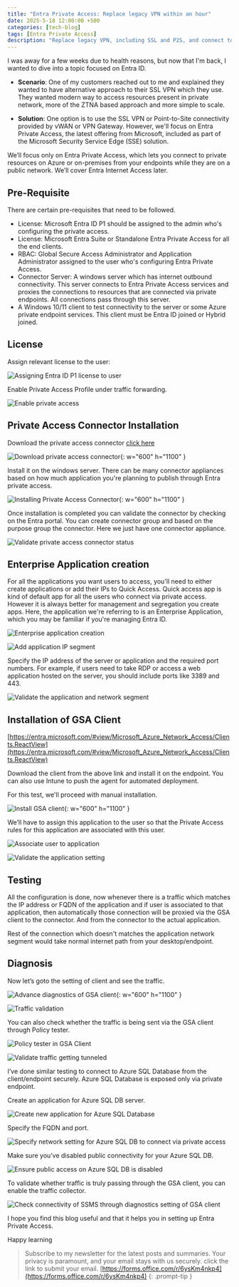 ```yaml
---
title: "Entra Private Access: Replace legacy VPN within an hour"
date: 2025-5-18 12:00:00 +500
categories: [tech-blog]
tags: [Entra Private Access]
description: "Replace legacy VPN, including SSL and P2S, and connect to Azure Private Endpoints with Entra Private Access for secure, modern, and scalable connectivity"
---
```

I was away for a few weeks due to health reasons, but now that I'm back, I wanted to dive into a topic focused on Entra ID.

* **Scenario**:
One of my customers reached out to me and explained they wanted to have alternative approach to their SSL VPN which they use. They wanted modern way to access resources present in private network, more of the ZTNA based approach and more simple to scale.

* **Solution**:
One option is to use the SSL VPN or Point-to-Site connectivity provided by vWAN or VPN Gateway. However, we'll focus on Entra Private Access, the latest offering from Microsoft, included as part of the Microsoft Security Service Edge (SSE) solution.

We’ll focus only on Entra Private Access, which lets you connect to private resources on Azure or on-premises from your endpoints while they are on a public network. We’ll cover Entra Internet Access later.

## Pre-Requisite
There are certain pre-requisites that need to be followed.

* License: Microsoft Entra ID P1 should be assigned to the admin who's configuring the private access.
* License: Microsoft Entra Suite or Standalone Entra Private Access for all the end clients.
* RBAC: Global Secure Access Administrator and Application Administrator assigned to the user who's configuring Entra Private Access.
* Connector Server: A windows server which has internet outbound connectivity. This server connects to Entra    Private Access services and proxies the connections to resources that are connected via private endpoints. All connections pass through this server.
* A Windows 10/11 client to test connectivity to the server or some Azure private endpoint services.
This client must be Entra ID joined or Hybrid joined.

## License
Assign relevant license to the user:

![Assigning Entra ID P1 license to user](https://raw.githubusercontent.com/qureshiaquib/qureshiaquib.github.io/main/assets/18052025/license-assignment.jpg)

Enable Private Access Profile under traffic forwarding.

![Enable private access](https://raw.githubusercontent.com/qureshiaquib/qureshiaquib.github.io/main/assets/18052025/enable-private-access.jpg)

## Private Access Connector Installation

Download the private access connector [click here](https://download.msappproxy.net/subscription/d3c8b69d-6bf7-42be-a529-3fe9c2e70c90/connector/download)

![Download private access connector](https://raw.githubusercontent.com/qureshiaquib/qureshiaquib.github.io/main/assets/18052025/download-private-access-connector.jpg){: w="600" h="1100" }

Install it on the windows server. There can be many connector appliances based on how much application you're planning to publish through Entra private access.

![Installing Private Access Connector](https://raw.githubusercontent.com/qureshiaquib/qureshiaquib.github.io/main/assets/18052025/private-access-connector-installation.jpg){: w="600" h="1100" }

Once installation is completed you can validate the connector by checking on the Entra portal.
You can create connector group and based on the purpose group the connector. Here we just have one connector appliance.

![Validate private access connector status](https://raw.githubusercontent.com/qureshiaquib/qureshiaquib.github.io/main/assets/18052025/validate-private-access-connector.jpg)

## Enterprise Application creation

For all the applications you want users to access, you'll need to either create applications or add their IPs to Quick Access.
Quick access app is kind of default app for all the users who connect via private access. However it is always better for management and segregation you create apps. Here, the application we're referring to is an Enterprise Application, which you may be familiar if you're managing Entra ID.

![Enterprise application creation](https://raw.githubusercontent.com/qureshiaquib/qureshiaquib.github.io/main/assets/18052025/enterprise-application.jpg)

![Add application IP segment](https://raw.githubusercontent.com/qureshiaquib/qureshiaquib.github.io/main/assets/18052025/add-application-ip-segment.jpg)

Specify the IP address of the server or application and the required port numbers. For example, if users need to take RDP or access a web application hosted on the server, you should include ports like 3389 and 443.

![Validate the application and network segment](https://raw.githubusercontent.com/qureshiaquib/qureshiaquib.github.io/main/assets/18052025/validate-application-segment.jpg)

## Installation of GSA Client

[https://entra.microsoft.com/#view/Microsoft_Azure_Network_Access/Clients.ReactView](https://entra.microsoft.com/#view/Microsoft_Azure_Network_Access/Clients.ReactView)

Download the client from the above link and install it on the endpoint. You can also use Intune to push the agent for automated deployment.

For this test, we'll proceed with manual installation.

![Install GSA client](https://raw.githubusercontent.com/qureshiaquib/qureshiaquib.github.io/main/assets/18052025/install-gsa-client.jpg){: w="600" h="1100" }

We’ll have to assign this application to the user so that the Private Access rules for this application are associated with this user.

![Associate user to application](https://raw.githubusercontent.com/qureshiaquib/qureshiaquib.github.io/main/assets/18052025/associate-user-application.jpg)

![Validate the application setting ](https://raw.githubusercontent.com/qureshiaquib/qureshiaquib.github.io/main/assets/18052025/validate-application-segment-step2.jpg)

## Testing
All the configuration is done, now whenever there is a traffic which matches the IP address or FQDN of the application and if user is associated to that application, then automatically those connection will be proxied via the GSA client to the connector. And from the connector to the actual application.

Rest of the connection which doesn't matches the application network segment would take normal internet path from your desktop/endpoint.

## Diagnosis

Now let’s goto the setting of client and see the traffic.

![Advance diagnostics of GSA client](https://raw.githubusercontent.com/qureshiaquib/qureshiaquib.github.io/main/assets/18052025/diagnostic-gsa-client.jpg){: w="600" h="1100" }

![Traffic validation](https://raw.githubusercontent.com/qureshiaquib/qureshiaquib.github.io/main/assets/18052025/traffic-validation-gsa.jpg)

You can also check whether the traffic is being sent via the GSA client through Policy tester.

![Policy tester in GSA Client](https://raw.githubusercontent.com/qureshiaquib/qureshiaquib.github.io/main/assets/18052025/policy-tester-gsa-client.jpg)

![Validate traffic getting tunneled](https://raw.githubusercontent.com/qureshiaquib/qureshiaquib.github.io/main/assets/18052025/validate-traffic-getting-tunneled.jpg)

I’ve done similar testing to connect to Azure SQL Database from the client/endpoint securely. Azure SQL Database is exposed only via private endpoint.

Create an application for Azure SQL DB server.

![Create new application for Azure SQL Database](https://raw.githubusercontent.com/qureshiaquib/qureshiaquib.github.io/main/assets/18052025/create-application-private-access.jpg)

Specify the FQDN and port.

![Specify network setting for Azure SQL DB to connect via private access](https://raw.githubusercontent.com/qureshiaquib/qureshiaquib.github.io/main/assets/18052025/sql-db-port-for-private-access.jpg)

Make sure you’ve disabled public connectivity for your Azure SQL DB.

![Ensure public access on Azure SQL DB is disabled](https://raw.githubusercontent.com/qureshiaquib/qureshiaquib.github.io/main/assets/18052025/public-access-disable-azure-sql-db.jpg)

To validate whether traffic is truly passing through the GSA client, you can enable the traffic collector.

![Check connectivity of SSMS through diagnostics setting of GSA client](https://raw.githubusercontent.com/qureshiaquib/qureshiaquib.github.io/main/assets/18052025/check-connectivity-ssms-and-diagnostic.jpg)

I hope you find this blog useful and that it helps you in setting up Entra Private Access.

Happy learning

>Subscribe to my newsletter for the latest posts and summaries. Your privacy is paramount, and your email stays with us securely.
click the link to submit your email.
[https://forms.office.com/r/6ysKm4nkp4](https://forms.office.com/r/6ysKm4nkp4)
{: .prompt-tip }